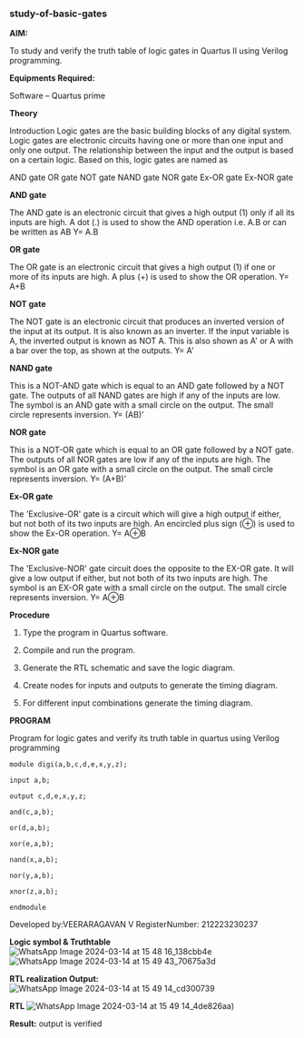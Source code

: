 ### study-of-basic-gates

**AIM:** 

To study and verify the truth table of logic gates in Quartus II using Verilog programming.

**Equipments Required:**

Software – Quartus prime 

**Theory**

Introduction Logic gates are the basic building blocks of any digital system. Logic gates are electronic circuits having one or more than one input and only one output. The relationship between the input and the output is based on a certain logic. Based on this, logic gates are named as

AND gate OR gate NOT gate NAND gate NOR gate Ex-OR gate Ex-NOR gate

**AND gate**

The AND gate is an electronic circuit that gives a high output (1) only if all its inputs are high. A dot (.) is used to show the AND operation i.e. A.B or can be written as AB
Y= A.B

**OR gate** 

The OR gate is an electronic circuit that gives a high output (1) if one or more of its inputs are high. A plus (+) is used to show the OR operation.
Y= A+B

**NOT gate**

The NOT gate is an electronic circuit that produces an inverted version of the input at its output. It is also known as an inverter. If the input variable is A, the inverted output is known as NOT A. This is also shown as A' or A with a bar over the top, as shown at the outputs.
Y= A'

**NAND gate**

This is a NOT-AND gate which is equal to an AND gate followed by a NOT gate. The outputs of all NAND gates are high if any of the inputs are low. The symbol is an AND gate with a small circle on the output. The small circle represents inversion.
Y= (AB)’

**NOR gate**

This is a NOT-OR gate which is equal to an OR gate followed by a NOT gate. The outputs of all NOR gates are low if any of the inputs are high. The symbol is an OR gate with a small circle on the output. The small circle represents inversion.
Y= (A+B)’

**Ex-OR gate**

The 'Exclusive-OR' gate is a circuit which will give a high output if either, but not both of its two inputs are high. An encircled plus sign (⊕) is used to show the Ex-OR operation.
Y= A⊕B

**Ex-NOR gate**

The 'Exclusive-NOR' gate circuit does the opposite to the EX-OR gate. It will give a low output if either, but not both of its two inputs are high. The symbol is an EX-OR gate with a small circle on the output. The small circle represents inversion.
Y= A⊕B

**Procedure** 

1.	Type the program in Quartus software.

2.	Compile and run the program.

3.	Generate the RTL schematic and save the logic diagram.

4.	Create nodes for inputs and outputs to generate the timing diagram.

5.	For different input combinations generate the timing diagram.


**PROGRAM**

Program for logic gates and verify its truth table in quartus using Verilog programming
```
module digi(a,b,c,d,e,x,y,z);

input a,b;

output c,d,e,x,y,z;

and(c,a,b);

or(d,a,b);

xor(e,a,b);

nand(x,a,b);

nor(y,a,b);

xnor(z,a,b);

endmodule
```
 Developed by:VEERARAGAVAN V
 RegisterNumber: 212223230237
 
**Logic symbol & Truthtable**
![WhatsApp Image 2024-03-14 at 15 48 16_138cbb4e](https://github.com/Yuvan291205/study-of-basic-gates/assets/138849170/87292468-e473-4907-9ec7-d1075832c179)
![WhatsApp Image 2024-03-14 at 15 49 43_70675a3d](https://github.com/Yuvan291205/study-of-basic-gates/assets/138849170/cc0dfb88-7b08-41bd-ad35-07f8e64babb0)

**RTL realization Output:** 
![WhatsApp Image 2024-03-14 at 15 49 14_cd300739](https://github.com/Yuvan291205/study-of-basic-gates/assets/138849170/aa2306d0-bf8f-4a5b-9a27-13cccc0397d9)



**RTL**
![WhatsApp Image 2024-03-14 at 15 49 14_4de826aa](https://github.com/Yuvan291205/study-of-basic-gates/assets/138849170/5f9b59f8-f9ed-4e3b-822e-275f48f68923))

**Result:**
output is verified

